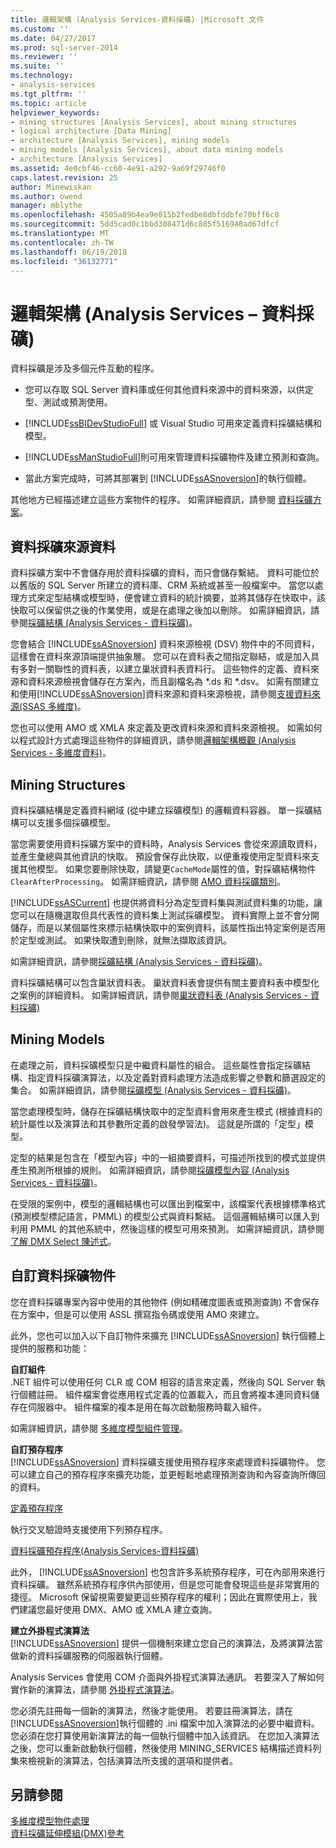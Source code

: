 ```yaml
---
title: 邏輯架構 (Analysis Services-資料採礦) |Microsoft 文件
ms.custom: ''
ms.date: 04/27/2017
ms.prod: sql-server-2014
ms.reviewer: ''
ms.suite: ''
ms.technology:
- analysis-services
ms.tgt_pltfrm: ''
ms.topic: article
helpviewer_keywords:
- mining structures [Analysis Services], about mining structures
- logical architecture [Data Mining]
- architecture [Analysis Services], mining models
- mining models [Analysis Services], about data mining models
- architecture [Analysis Services]
ms.assetid: 4e0cbf46-cc60-4e91-a292-9a69f29746f0
caps.latest.revision: 25
author: Minewiskan
ms.author: owend
manager: mblythe
ms.openlocfilehash: 4505a89b4ea9e815b2fedbe8dbfddbfe70bff6c8
ms.sourcegitcommit: 5dd5cad0c1bbd308471d6c885f516948ad67dfcf
ms.translationtype: MT
ms.contentlocale: zh-TW
ms.lasthandoff: 06/19/2018
ms.locfileid: "36132771"
---
```

# <a name="logical-architecture-analysis-services---data-mining"></a>邏輯架構 (Analysis Services – 資料採礦)
  資料採礦是涉及多個元件互動的程序。  
  
-   您可以存取 SQL Server 資料庫或任何其他資料來源中的資料來源，以供定型、測試或預測使用。  
  
-   [!INCLUDE[ssBIDevStudioFull](../../includes/ssbidevstudiofull-md.md)] 或 Visual Studio 可用來定義資料採礦結構和模型。  
  
-   [!INCLUDE[ssManStudioFull](../../includes/ssmanstudiofull-md.md)]則可用來管理資料採礦物件及建立預測和查詢。  
  
-   當此方案完成時，可將其部署到 [!INCLUDE[ssASnoversion](../../includes/ssasnoversion-md.md)]的執行個體。  
  
 其他地方已經描述建立這些方案物件的程序。 如需詳細資訊，請參閱 [資料採礦方案](data-mining-solutions.md)。  
  

  
##  <a name="bkmk_SourceData"></a> 資料採礦來源資料  
 資料採礦方案中不會儲存用於資料採礦的資料，而只會儲存繫結。 資料可能位於以舊版的 SQL Server 所建立的資料庫、CRM 系統或甚至一般檔案中。 當您以處理方式來定型結構或模型時，便會建立資料的統計摘要，並將其儲存在快取中，該快取可以保留供之後的作業使用，或是在處理之後加以刪除。 如需詳細資訊，請參閱[採礦結構 &#40;Analysis Services - 資料採礦&#41;](mining-structures-analysis-services-data-mining.md)。  
  
 您會結合 [!INCLUDE[ssASnoversion](../../includes/ssasnoversion-md.md)] 資料來源檢視 (DSV) 物件中的不同資料，這樣會在資料來源頂端提供抽象層。 您可以在資料表之間指定聯結，或是加入具有多對一關聯性的資料表，以建立巢狀資料表資料行。 這些物件的定義、資料來源和資料來源檢視會儲存在方案內，而且副檔名為 *.ds 和 \*.dsv。 如需有關建立和使用[!INCLUDE[ssASnoversion](../../includes/ssasnoversion-md.md)]資料來源和資料來源檢視，請參閱[支援資料來源&#40;SSAS 多維度&#41;](../multidimensional-models/supported-data-sources-ssas-multidimensional.md)。  
  
 您也可以使用 AMO 或 XMLA 來定義及更改資料來源和資料來源檢視。 如需如何以程式設計方式處理這些物件的詳細資訊，請參閱[邏輯架構概觀 &#40;Analysis Services - 多維度資料&#41;](../multidimensional-models/olap-logical/logical-architecture-overview-analysis-services-multidimensional-data.md)。  
  

  
##  <a name="bkmk_Structures"></a> Mining Structures  
 資料採礦結構是定義資料網域 (從中建立採礦模型) 的邏輯資料容器。 單一採礦結構可以支援多個採礦模型。  
  
 當您需要使用資料採礦方案中的資料時，Analysis Services 會從來源讀取資料，並產生彙總與其他資訊的快取。 預設會保存此快取，以便重複使用定型資料來支援其他模型。 如果您要刪除快取，請變更`CacheMode`屬性的值，對採礦結構物件`ClearAfterProcessing`。 如需詳細資訊，請參閱 [AMO 資料採礦類別](../multidimensional-models/analysis-management-objects/amo-data-mining-classes.md)。  
  
 [!INCLUDE[ssASCurrent](../../includes/ssascurrent-md.md)] 也提供將資料分為定型資料集與測試資料集的功能，讓您可以在隨機選取但具代表性的資料集上測試採礦模型。 資料實際上並不會分開儲存，而是以某個屬性來標示結構快取中的案例資料，該屬性指出特定案例是否用於定型或測試。 如果快取遭到刪除，就無法擷取該資訊。  
  
 如需詳細資訊，請參閱[採礦結構 &#40;Analysis Services - 資料採礦&#41;](mining-structures-analysis-services-data-mining.md)。  
  
 資料採礦結構可以包含巢狀資料表。 巢狀資料表會提供有關主要資料表中模型化之案例的詳細資料。 如需詳細資訊，請參閱[巢狀資料表 &#40;Analysis Services - 資料採礦&#41;](nested-tables-analysis-services-data-mining.md)  
  
 
  
##  <a name="bkmk_Models"></a> Mining Models  
 在處理之前，資料採礦模型只是中繼資料屬性的組合。 這些屬性會指定採礦結構、指定資料採礦演算法，以及定義對資料處理方法造成影響之參數和篩選設定的集合。 如需詳細資訊，請參閱[採礦模型 &#40;Analysis Services - 資料採礦&#41;](mining-models-analysis-services-data-mining.md)。  
  
 當您處理模型時，儲存在採礦結構快取中的定型資料會用來產生模式 (根據資料的統計屬性以及演算法和其參數所定義的啟發學習法)。 這就是所謂的「定型」模型。  
  
 定型的結果是包含在「模型內容」中的一組摘要資料，可描述所找到的模式並提供產生預測所根據的規則。 如需詳細資訊，請參閱[採礦模型內容 &#40;Analysis Services - 資料採礦&#41;](mining-model-content-analysis-services-data-mining.md)。  
  
 在受限的案例中，模型的邏輯結構也可以匯出到檔案中，該檔案代表根據標準格式 (預測模型標記語言，PMML) 的模型公式與資料繫結。 這個邏輯結構可以匯入到利用 PMML 的其他系統中，然後這樣的模型可用來預測。 如需詳細資訊，請參閱 [了解 DMX Select 陳述式](/sql/dmx/understanding-the-dmx-select-statement)。  
  

  
##  <a name="bkmk_CustomObjects"></a> 自訂資料採礦物件  
 您在資料採礦專案內容中使用的其他物件 (例如精確度圖表或預測查詢) 不會保存在方案中，但是可以使用 ASSL 撰寫指令碼或使用 AMO 來建立。  
  
 此外，您也可以加入以下自訂物件來擴充 [!INCLUDE[ssASnoversion](../../includes/ssasnoversion-md.md)] 執行個體上提供的服務和功能：  
  
 **自訂組件**  
 .NET 組件可以使用任何 CLR 或 COM 相容的語言來定義，然後向 SQL Server 執行個體註冊。 組件檔案會從應用程式定義的位置載入，而且會將複本連同資料儲存在伺服器中。 組件檔案的複本是用在每次啟動服務時載入組件。  
  
 如需詳細資訊，請參閱 [多維度模型組件管理](../multidimensional-models/multidimensional-model-assemblies-management.md)。  
  
 **自訂預存程序**  
 [!INCLUDE[ssASnoversion](../../includes/ssasnoversion-md.md)] 資料採礦支援使用預存程序來處理資料採礦物件。 您可以建立自己的預存程序來擴充功能，並更輕鬆地處理預測查詢和內容查詢所傳回的資料。  
  
 [定義預存程序](../multidimensional-models-extending-olap-stored-procedures/defining-stored-procedures.md)  
  
 執行交叉驗證時支援使用下列預存程序。  
  
 [資料採礦預存程序&#40;Analysis Services-資料採礦&#41;](/sql/analysis-services/data-mining/data-mining-stored-procedures-analysis-services-data-mining)  
  
 此外， [!INCLUDE[ssASnoversion](../../includes/ssasnoversion-md.md)] 也包含許多系統預存程序，可在內部用來進行資料採礦。 雖然系統預存程序供內部使用，但是您可能會發現這些是非常實用的捷徑。 Microsoft 保留視需要變更這些預存程序的權利；因此在實際使用上，我們建議您最好使用 DMX、AMO 或 XMLA 建立查詢。  
  
 **建立外掛程式演算法**  
 [!INCLUDE[ssASnoversion](../../includes/ssasnoversion-md.md)] 提供一個機制來建立您自己的演算法，及將演算法當做新的資料採礦服務的伺服器執行個體。  
  
 Analysis Services 會使用 COM 介面與外掛程式演算法通訊。 若要深入了解如何實作新的演算法，請參閱 [外掛程式演算法](plugin-algorithms.md)。  
  
 您必須先註冊每一個新的演算法，然後才能使用。 若要註冊演算法，請在 [!INCLUDE[ssASnoversion](../../includes/ssasnoversion-md.md)]執行個體的 .ini 檔案中加入演算法的必要中繼資料。 您必須在您打算使用新演算法的每一個執行個體中加入該資訊。 在您加入演算法之後，您可以重新啟動執行個體，然後使用 MINING_SERVICES 結構描述資料列集來檢視新的演算法，包括演算法所支援的選項和提供者。  
  

  
## <a name="see-also"></a>另請參閱  
 [多維度模型物件處理](../multidimensional-models/processing-a-multidimensional-model-analysis-services.md)   
 [資料採礦延伸模組&#40;DMX&#41;參考](/sql/dmx/data-mining-extensions-dmx-reference)  
  
  
